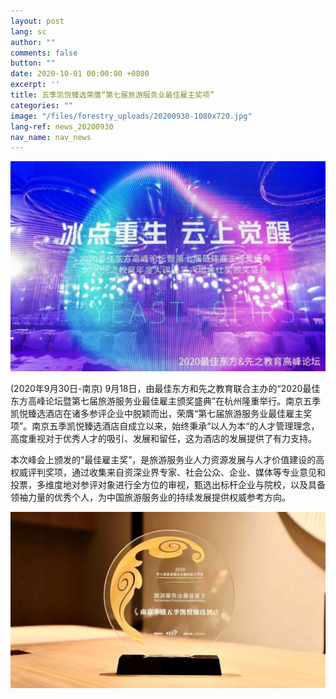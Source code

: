```yaml
---
layout: post
lang: sc
author: ""
comments: false
button: ""
date: 2020-10-01 00:00:00 +0800
excerpt: ''
title: 五季凯悦臻选荣膺“第七届旅游服务业最佳雇主奖项”
categories: ""
image: "/files/forestry_uploads/20200930-1080x720.jpg"
lang-ref: news_20200930
nav_name: nav_news
---
```


![](/files/forestry_uploads/20200930-1080x720.jpg)

(2020年9月30日-南京) 9月18日，由最佳东方和先之教育联合主办的“2020最佳东方高峰论坛暨第七届旅游服务业最佳雇主颁奖盛典”在杭州隆重举行。南京五季凯悦臻选酒店在诸多参评企业中脱颖而出，荣膺“第七届旅游服务业最佳雇主奖项”。南京五季凯悦臻选酒店自成立以来，始终秉承“以人为本“的人才管理理念，高度重视对于优秀人才的吸引、发展和留任，这为酒店的发展提供了有力支持。

本次峰会上颁发的“最佳雇主奖”，是旅游服务业人力资源发展与人才价值建设的高权威评判奖项，通过收集来自资深业界专家、社会公众、企业、媒体等专业意见和投票，多维度地对参评对象进行全方位的审视，甄选出标杆企业与院校，以及具备领袖力量的优秀个人，为中国旅游服务业的持续发展提供权威参考方向。

![](/files/forestry_uploads/20200930-1080x606.jpg)